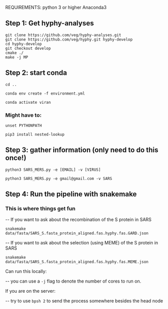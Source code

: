 REQUIREMENTS:
python 3 or higher
Anaconda3

## Step 1: Get hyphy-analyses
```
git clone https://github.com/veg/hyphy-analyses.git
git clone https://github.com/veg/hyphy.git hyphy-develop
cd hyphy-develop
git checkout develop
cmake ./
make -j MP
```

## Step 2: start conda
```
cd ..

conda env create -f environment.yml

conda activate viran
```

### Might have to:
```
unset PYTHONPATH

pip3 install nested-lookup
```

## Step 3: gather information (only need to do this once!)
```
python3 SARS_MERS.py -e [EMAIL] -v [VIRUS]

python3 SARS_MERS.py -e gmail@gmail.com -v SARS
```


## Step 4: Run the pipeline with snakemake
### This is where things get fun
-- If you want to ask about the recombination of the S protein in SARS
```
snakemake data/fasta/SARS_S.fasta_protein_aligned.fas.hyphy.fas.GARD.json
```
-- If you want to ask about the selection (using MEME) of the S protein in SARS
```
snakemake data/fasta/SARS_S.fasta_protein_aligned.fas.hyphy.fas.MEME.json
```
Can run this locally:

-- you can use a ```-j``` flag to denote the number of cores to run on.

If you are on the server:

-- try to use ```bpsh 2``` to send the process somewhere besides the head node

